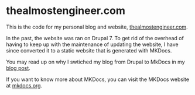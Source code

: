 # thealmostengineer.com 

This is the code for my personal blog and website,
[thealmostengineer.com](http://thealmostengineer.com). 

In the past, the website was ran on Drupal 7. To get rid of the overhead of 
having to keep up with the maintenance of updating the website, 
I have since converted it to 
a static website that is generated with MKDocs. 

You may read up on why I swtiched my blog from Drupal to MkDocs in my 
[blog post](http://thealmostengineer.com/technology/2019.12.21-switched-blog-from-drupal-to-mkdocs/).

If you want to know more about MKDocs, you can visit the MKDocs website at 
[mkdocs.org](https://mkdocs.org).

